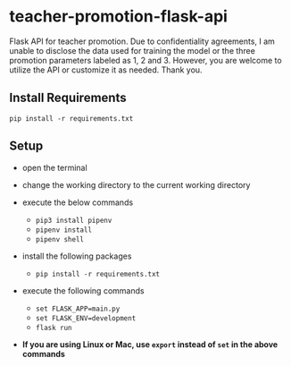 # teacher-promotion-flask-api
Flask API for teacher promotion. Due to confidentiality agreements, I am unable to disclose the data used for training the model or the three promotion parameters labeled as 1, 2 and 3. However, you are welcome to utilize the API or customize it as needed. Thank you.

## Install Requirements
`pip install -r requirements.txt`



## Setup
- open the terminal
- change the working directory to the current working directory
- execute the below commands
	- `pip3 install pipenv`
	- `pipenv install`
	- `pipenv shell`
 
- install the following packages 
	- `pip install -r requirements.txt`

- execute the following commands
	- `set FLASK_APP=main.py`
 	- `set FLASK_ENV=development`
 	- `flask run`
- **If you are using Linux or Mac, use `export` instead of `set` in the above commands**
